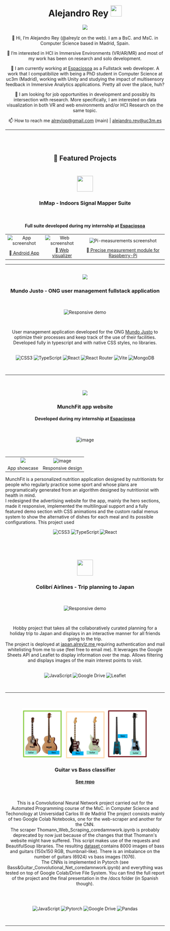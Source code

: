 
<h1 align="center"> Alejandro Rey  <img src="https://github.com/user-attachments/assets/560e5b84-49de-4998-8068-d18f4382c78e" height="35px" width="35px"/>
</h1> 

<p align="center">
 <img src="https://github.com/user-attachments/assets/e5dfe348-144f-4f2c-9558-a8676565bb2a" width="auto" height="200"/>
</p>


<p align="center"> 👋 Hi, I’m Alejandro Rey (@alreylz on the web). I am a BsC. and MsC. in Computer Science based in Madrid, Spain.
</p>
 <p align="center">👀 I’m interested in HCI in Immersive Environments (VR/AR/MR) and most of my work has been on research and solo development.</p>
 <p align="center">🌱
  I am currently working at <a href="https://espaciosoa.com/">Espaciosoa</a> as a Fullstack web developer. A work that I compatibilize with being a  PhD student in Computer Science at uc3m (Madrid), working with Unity and studying the impact of multisensory feedback in Immersive Analytics applications. Pretty all over the place, huh? 
 
 </p>
 <p align="center">💞️ I am looking for job opportunities in development and possibly its intersection with research. More specifically, I am interested on data visualization in both VR and web environments and/or HCI Research on the same topic. </p>
<p align="center"> 📫 How to reach me <a href="mailto:alreylop@gmail.com">alreylop@gmail.com</a>  (main) | <a href="mailto:alejandro.rey@uc3m.es">alejandro.rey@uc3m.es</a></p>
 
<!--<p align="left"">
 <img src="https://github.com/user-attachments/assets/cf4cc614-93d4-45f2-a791-a0269bde7bfa" width="auto" height="50"/>  

</p>-->
<hr/>
<br/><br>
<h2 align="center"> 🚀 Featured Projects <br><br></h2>


<div align="center" >
 <img src="https://github.com/user-attachments/assets/3dc5878a-aafc-4b55-aa1b-b9d3039faf32"  width="50px" height="50px" /> <br/>
  <h3>   InMap - Indoors Signal Mapper Suite 
  </h3>
 <br/>
 <h4>Full suite developed during my internship at <a href="https://espaciosoa.com/">Espaciosoa </a></h4>
</div>


<p align="center">
<table>
  <tr>
    <td align="center"><img src="https://github.com/user-attachments/assets/9f964717-fbb2-4d28-ae00-e2a5c2ecc507" alt="App screenshot" /></td>
    <td align="center"> <img src="https://github.com/user-attachments/assets/cdec1120-39aa-4181-87b6-d190dc953727" alt="Web screenshot" /> </td>
    <td align="center"><img src="https://github.com/user-attachments/assets/26d1bc26-7552-4698-85ee-442a08ebe180" alt="Pi-measurements screenshot" /></td>
  </tr>
  <tr>
    <td align="center">🔗<a href="https://github.com/espaciosoa/inmap-app">  Android App </a></td>
    <td align="center">🔗<a href="https://github.com/espaciosoa/inmap-web"> Web visualizer </a></td>
    <td align="center">🔗<a href="https://github.com/espaciosoa/inmap-pi"> Precise measurement module for Raspberry-Pi</a></td>
  </tr>
</table>
</p>

<hr/>



<div align="center" >
 <br/>
 <img src="https://github.com/user-attachments/assets/0f587947-0cfa-49b1-82b4-cf89be69b742"  width="140px" height="auto" /> <br/>
  <h3>  Mundo Justo - ONG user management fullstack application</h3>
 <br/>
</div>

<p align="center">

 <img src="https://github.com/user-attachments/assets/4f5afc2d-c1dc-420b-89b6-77be049e47b0" align="center" width="80%" alt="Responsive demo"/>
</p>
 <br/>

<p align="center">
 User management application developed for the ONG <a href="https://www.mundojusto.org/">Mundo Justo</a> to optimize their processes and keep track of the use of their facilities.
 Developed fully in typescript and with native CSS styles, no libraries.
 
 <br/>
 <br/> 
 
<p align="center">
  <img src="https://img.shields.io/badge/CSS3-1572B6?style=for-the-badge&logo=css3&logoColor=white" alt="CSS3" />
  <img src="https://img.shields.io/badge/typescript-%23007ACC.svg?style=for-the-badge&logo=typescript&logoColor=white" alt="TypeScript" />
  <img src="https://img.shields.io/badge/react-%2320232a.svg?style=for-the-badge&logo=react&logoColor=%2361DAFB" alt="React" />
  <img src="https://img.shields.io/badge/React_Router-CA4245?style=for-the-badge&logo=react-router&logoColor=white" alt="React Router" />
  <img src="https://img.shields.io/badge/vite-%23646CFF.svg?style=for-the-badge&logo=vite&logoColor=white" alt="Vite" />
  <img src="https://img.shields.io/badge/MongoDB-%234ea94b.svg?style=for-the-badge&logo=mongodb&logoColor=white" alt="MongoDB" />
</p>


</p>



<br/>

<hr/>
<br/>


<div align="center" >
 <br/>

 <img  src="https://github.com/user-attachments/assets/7cde5d52-0a50-407c-a02b-fa2bb4de88cd" width="380px" height="auto" /> 
 <br/>
  <h3>  MunchFit app website </h3>
  <h4>Developed during my internship at <a href="https://espaciosoa.com/">Espaciosoa </a></h4>
 <br/>
</div>




<p align="center">
 <img width="670px" alt="image" src="https://github.com/user-attachments/assets/c3b60b7a-59bc-4bea-abd1-f3eac250a80a" />
</p>
 <br/>
 <p align="center" >
 <table>
  <tr>
    <td align="center">
<img  src="https://github.com/user-attachments/assets/cb4c2d61-b91d-4fb2-870a-a87e6b1a43f5"/>
    </td>
     <td align="center">
<img  alt="image" src="https://github.com/user-attachments/assets/b149102e-2a0e-414a-9a4b-924151ca42be" />
 </td>
  </tr>
  <tr>
    <td align="center"> App showcase</td>
    <td align="center"> Responsive design</td>
  </tr>
 </table>
</p>




<p align="center">
 
 MunchFit is a personalized nutrition application designed by nutritionists for people who regularly practice some sport and whose plans are programatically generated from an algorithm designed by nutritionist with health in mind.
 <br/>
 I redesigned the advertising website for the app, mainly the hero sections, made it responsive, implemented the multilingual support and a fully featured demo section with CSS animations and the custom radial menus system to show the alternative of dishes for each meal and its possible configurations. This project used 
 
<p align="center">
  <img src="https://img.shields.io/badge/CSS3-1572B6?style=for-the-badge&logo=css3&logoColor=white" alt="CSS3" />
  <img src="https://img.shields.io/badge/typescript-%23007ACC.svg?style=for-the-badge&logo=typescript&logoColor=white" alt="TypeScript" />
  <img src="https://img.shields.io/badge/react-%2320232a.svg?style=for-the-badge&logo=react&logoColor=%2361DAFB" alt="React" />
</p>


 <br/>
 <br/> 
</p>



<div align="center" >
 <br/>
 <img src="https://github.com/user-attachments/assets/fa67d572-46ae-4ea3-9361-8fb68d7a8842"  width="50px" height="50px" /> <br/>
  <h3>  Colibrí Airlines - Trip planning to Japan </h3>
 <br/>
</div>


<p align="center">
 <img src="https://github.com/user-attachments/assets/f3579147-3b71-496d-8d6b-78adbc1940c1" align="center" width="60%" alt="Responsive demo"/>
</p>
<br/>

<p align="center">
 Hobby project that takes all the collaboratively curated planning for a holiday trip to Japan and displays in an interactive manner for all friends going to the trip.
 <br/>
 The project is deployed at <a href="https://japan.alreylz.me/" >japan.alreylz.me </a> requiring authentication and mail whitelisting from me to use (feel free to email me). It leverages the Google Sheets API and Leaflet to display information over the map. Allows filtering and displays images of the main interest points to visit.
 <br/>  <br/>


<p align="center">
  <img src="https://img.shields.io/badge/javascript-%23323330.svg?style=for-the-badge&logo=javascript&logoColor=%23F7DF1E" alt="JavaScript" />
  <img src="https://img.shields.io/badge/Google%20Drive-4285F4?style=for-the-badge&logo=googledrive&logoColor=white" alt="Google Drive" />
  <img src="https://img.shields.io/badge/Leaflet-199900?style=for-the-badge&logo=Leaflet&logoColor=white" alt="Leaflet" />
</p>
</p>
<br/>

<hr/>
<br/>


<div align="center" >
 <br/>
<img src="https://github.com/alreylz/GuitarBassClassificationCNN/blob/master/media/examples.png?raw=true"  width="400px" height="auto" /> <br/>
  <h3>  Guitar vs Bass classifier </h3>
  <h4> <a href="https://github.com/alreylz/GuitarBassClassificationCNN"> See repo </a> </h4>
 
 <br/>
</div>




<p align="center">
This is a Convolutional Neural Network project carried out for the Automated Programming course of the MsC. in Computer Science and Techonology at Universidad Carlos III de Madrid The project consists mainly of two Google Colab Notebooks, one for the web-scraper and another for the CNN. <br/>
The scraper Thomann_Web_Scraping_coredamnwork.ipynb is probably deprecated by now just because of the changes that that Thomann's website might have suffered. This script makes use of the requests and BeautifulSoup libraries. The resulting <a href="https://drive.google.com/drive/folders/12QiXJj9cZJzijI63JD5-70n2o_QhvOj5?usp=sharing"> dataset </a> contains 8000 images of bass and guitars (150x150 RGB, thumbnail-like). There is an imbalance on the number of guitars (6924) vs bass images (1076).  <br/>
The CNNs is implemented in Pytorch (see Bass&Guitar_Convolutional_Net_coredamnwork.ipynb) and everything was tested on top of Google Colab/Drive File System. You can find the full report of the project and the final presentation in the /docs folder (in Spanish though).
 
 <br/>  <br/>

<p align="center">
  <img src="https://img.shields.io/badge/python-3670A0?style=for-the-badge&logo=python&logoColor=ffdd54" alt="JavaScript" />
 <img src="https://img.shields.io/badge/PyTorch-%23EE4C2C.svg?style=for-the-badge&logo=PyTorch&logoColor=white" alt="Pytorch" />
  <img src="https://img.shields.io/badge/Google%20Drive-4285F4?style=for-the-badge&logo=googledrive&logoColor=white" alt="Google Drive" />
 <img src="https://img.shields.io/badge/pandas-%23150458.svg?style=for-the-badge&logo=pandas&logoColor=white" alt="Pandas" />
</p>

 
 
</p>

<br/>

<hr/>
<br/>





<!--### Spotify Playground -->
<!-- Spotify API wrappers and base local website I use for personal automation & recommendation of sick music . Music Nerd stuff 🩵🎶🎶  -->






<!--I am actively looking for a job to start from **October 2024**, so feel free to contact me for job opportunities. -->

<!--[<img src="https://github.com/user-attachments/assets/aacc594f-5b86-4b67-8d95-d58187db66a4" width="auto" height="50"/>](https://github.com/user-attachments/files/16817404/Sept2024CV_Research.pdf) -->

<!--<h3 align="left">Languages and Tools:</h3> -->
<!-- <p align="center">Unity C# Javascript JEST MongoDB MySQL HTML CSS SASS  SpringBoot JavaEE  Webdev concepts: Websockets, JWT, cookies, REST, Python, Photoshop Illustrator </p>-->


<!---
coredamnwork/coredamnwork is a ✨ special ✨ repository because its `README.md` (this file) appears on your GitHub profile.
You can click the Preview link to take a look at your changes.
--->
